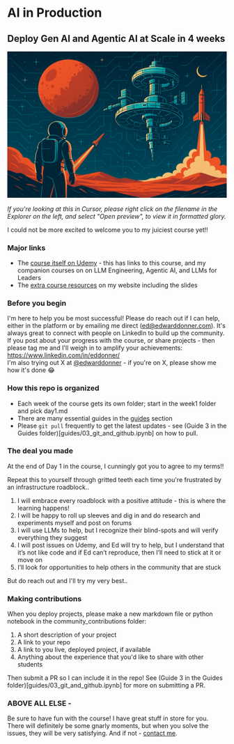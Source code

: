 # AI in Production

## Deploy Gen AI and Agentic AI at Scale in 4 weeks

![Course Image](assets/course.png)

_If you're looking at this in Cursor, please right click on the filename in the Explorer on the left, and select "Open preview", to view it in formatted glory._

I could not be more excited to welcome you to my juiciest course yet!!

### Major links

- The [course itself on Udemy](https://edwarddonner.com/2025/05/28/connecting-my-courses-become-an-llm-expert-and-leader/)  - this has links to this course, and my companion courses on on LLM Engineering, Agentic AI, and LLMs for Leaders
- The [extra course resources](https://edwarddonner.com/2025/09/15/ai-in-production-gen-ai-and-agentic-ai-on-aws-at-scale/) on my website including the slides

### Before you begin

I'm here to help you be most successful! Please do reach out if I can help, either in the platform or by emailing me direct (ed@edwarddonner.com). It's always great to connect with people on LinkedIn to build up the community. If you post about your progress with the course, or share projects - then please tag me and I'll weigh in to amplify your achievements:    
https://www.linkedin.com/in/eddonner/  
I'm also trying out X at [@edwarddonner](https://x.com/edwarddonner) - if you're on X, please show me how it's done 😂  

### How this repo is organized

- Each week of the course gets its own folder; start in the week1 folder and pick day1.md
- There are many essential guides in the [guides](guides/01_intro.ipynb) section
- Please `git pull` frequently to get the latest updates - see (Guide 3 in the Guides folder)[guides/03_git_and_github.ipynb] on how to pull.


### The deal you made

At the end of Day 1 in the course, I cunningly got you to agree to my terms!!

Repeat this to yourself through gritted teeth each time you're frustrated by an infrastructure roadblock..

1. I will embrace every roadblock with a positive attitude - this is where the learning happens!
2. I will be happy to roll up sleeves and dig in and do research and experiments myself and post on forums
3. I will use LLMs to help, but I recognize their blind-spots and will verify everything they suggest
4. I will post issues on Udemy, and Ed will try to help, but I understand that it’s not like code and if Ed can’t reproduce, then I’ll need to stick at it or move on
5. I’ll look for opportunities to help others in the community that are stuck

But do reach out and I'll try my very best..

### Making contributions

When you deploy projects, please make a new markdown file or python notebook in the community_contributions folder:
1. A short description of your project
2. A link to your repo
3. A link to you live, deployed project, if available
4. Anything about the experience that you'd like to share with other students

Then submit a PR so I can include it in the repo! See (Guide 3 in the Guides folder)[guides/03_git_and_github.ipynb] for more on submitting a PR.

### ABOVE ALL ELSE -

Be sure to have fun with the course! I have great stuff in store for you. There will definitely be some gnarly moments, but when you solve the issues, they will be very satisfying. And if not - [contact me](https://www.linkedin.com/in/eddonner/).